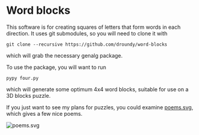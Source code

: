 # Word blocks

This software is for creating squares of letters that form words in
each direction.  It uses git submodules, so you will need to clone it
with

    git clone --recursive https://github.com/droundy/word-blocks

which will grab the necessary genalg package.

To use the package, you will want to run

    pypy four.py

which will generate some optimum 4x4 word blocks, suitable for use on
a 3D blocks puzzle.

If you just want to see my plans for puzzles, you could examine
[poems.svg](blob/master/poems.svg), which gives a few nice poems.

![poems.svg](raw/master/poems.svg)
